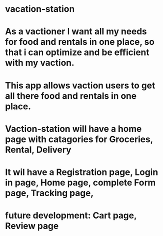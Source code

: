 # vacation-station
# As a vactioner I want all my needs for food and rentals in one place, so that i can optimize and be efficient with my vaction.
# This app allows vaction users to get all there food and rentals in one place.
# Vaction-station will have a home page with catagories for Groceries, Rental, Delivery
# It wil have a Registration page, Login in page, Home page, complete Form page, Tracking page, 
# future development: Cart page, Review page
